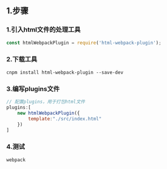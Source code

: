 ## 1.步骤

### 1.引入html文件的处理工具

```javascript
const htmlWebpackPlugin = require('html-webpack-plugin');
```

### 2.下载工具

```
cnpm install html-webpack-plugin --save-dev
```

### 3.编写plugins文件

```javascript
// 配置plugins，用于打包html文件
plugins:[
    new htmlWebpackPlugin({
        template:"./src/index.html"
    })
]
```

### 4.测试

```
webpack
```

